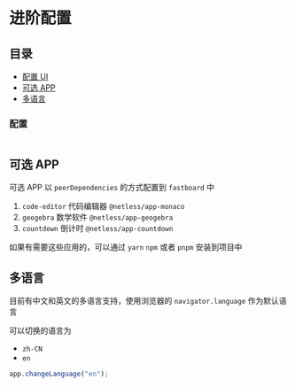 # 进阶配置

## 目录

- [配置 UI](#配置UI)
- [可选 APP](#optional-app)
- [多语言](#i18n)

### 配置

```

```

<h2 id="optional-app">可选 APP</h2>

可选 APP 以 `peerDependencies` 的方式配置到 `fastboard` 中

1. `code-editor` 代码编辑器 `@netless/app-monaco`
2. `geogebra` 数学软件 `@netless/app-geogebra`
3. `countdown` 倒计时 `@netless/app-countdown`

如果有需要这些应用的，可以通过 `yarn` `npm` 或者 `pnpm` 安装到项目中

<h2 id="i18n">多语言</h2>

目前有中文和英文的多语言支持，使用浏览器的 `navigator.language` 作为默认语言

可以切换的语言为

- `zh-CN`
- `en`

```javascript
app.changeLanguage("en");
```
